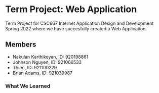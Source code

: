 # Term Project: Web Application
Term Project for CSC667 Internet Application Design and Development Spring 2022 where we have succesfully created a Web Application.

## Members
- Nakulan Karthikeyan, ID: 920198861
- Johnson Nguyen, ID: 921066533
- Thien, ID: 921100229
- Brian Adams, ID: 921039987

### What We Learned



